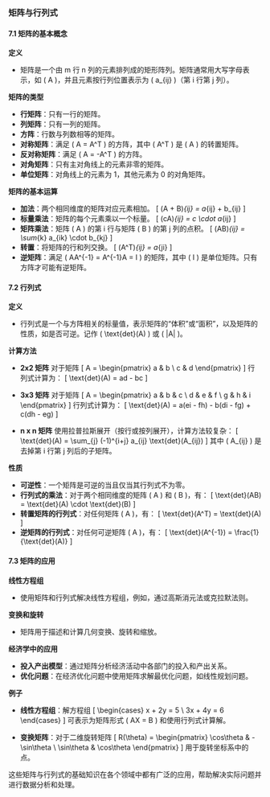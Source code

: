 ### 矩阵与行列式

#### 7.1 矩阵的基本概念

**定义**
- 矩阵是一个由 m 行 n 列的元素排列成的矩形阵列。矩阵通常用大写字母表示，如 \( A \)，并且元素按行列位置表示为 \( a_{ij} \)（第 i 行第 j 列）。

**矩阵的类型**
- **行矩阵**：只有一行的矩阵。
- **列矩阵**：只有一列的矩阵。
- **方阵**：行数与列数相等的矩阵。
- **对称矩阵**：满足 \( A = A^T \) 的方阵，其中 \( A^T \) 是 \( A \) 的转置矩阵。
- **反对称矩阵**：满足 \( A = -A^T \) 的方阵。
- **对角矩阵**：只有主对角线上的元素非零的矩阵。
- **单位矩阵**：对角线上的元素为 1，其他元素为 0 的对角矩阵。

**矩阵的基本运算**
- **加法**：两个相同维度的矩阵对应元素相加。
  \[
  (A + B)_{ij} = a_{ij} + b_{ij}
  \]
- **标量乘法**：矩阵的每个元素乘以一个标量。
  \[
  (cA)_{ij} = c \cdot a_{ij}
  \]
- **矩阵乘法**：矩阵 \( A \) 的第 i 行与矩阵 \( B \) 的第 j 列的点积。
  \[
  (AB)_{ij} = \sum_{k} a_{ik} \cdot b_{kj}
  \]
- **转置**：将矩阵的行和列交换。
  \[
  (A^T)_{ij} = a_{ji}
  \]
- **逆矩阵**：满足 \( AA^{-1} = A^{-1}A = I \) 的矩阵，其中 \( I \) 是单位矩阵。只有方阵才可能有逆矩阵。

#### 7.2 行列式

**定义**
- 行列式是一个与方阵相关的标量值，表示矩阵的“体积”或“面积”，以及矩阵的性质，如是否可逆。记作 \( \text{det}(A) \) 或 \( |A| \)。

**计算方法**
- **2x2 矩阵**
  对于矩阵
  \[
  A = \begin{pmatrix}
  a & b \\
  c & d
  \end{pmatrix}
  \]
  行列式计算为：
  \[
  \text{det}(A) = ad - bc
  \]

- **3x3 矩阵**
  对于矩阵
  \[
  A = \begin{pmatrix}
  a & b & c \\
  d & e & f \\
  g & h & i
  \end{pmatrix}
  \]
  行列式计算为：
  \[
  \text{det}(A) = a(ei - fh) - b(di - fg) + c(dh - eg)
  \]

- **n x n 矩阵**
  使用拉普拉斯展开（按行或按列展开），计算方法较复杂：
  \[
  \text{det}(A) = \sum_{j} (-1)^{i+j} a_{ij} \text{det}(A_{ij})
  \]
  其中 \( A_{ij} \) 是去掉第 i 行第 j 列后的子矩阵。

**性质**
- **可逆性**：一个矩阵是可逆的当且仅当其行列式不为零。
- **行列式的乘法**：对于两个相同维度的矩阵 \( A \) 和 \( B \)，有：
  \[
  \text{det}(AB) = \text{det}(A) \cdot \text{det}(B)
  \]
- **转置矩阵的行列式**：对任何矩阵 \( A \)，有：
  \[
  \text{det}(A^T) = \text{det}(A)
  \]
- **逆矩阵的行列式**：对任何可逆矩阵 \( A \)，有：
  \[
  \text{det}(A^{-1}) = \frac{1}{\text{det}(A)}
  \]

#### 7.3 矩阵的应用

**线性方程组**
- 使用矩阵和行列式解决线性方程组，例如，通过高斯消元法或克拉默法则。

**变换和旋转**
- 矩阵用于描述和计算几何变换、旋转和缩放。

**经济学中的应用**
- **投入产出模型**：通过矩阵分析经济活动中各部门的投入和产出关系。
- **优化问题**：在经济优化问题中使用矩阵求解最优化问题，如线性规划问题。

**例子**
- **线性方程组**：解方程组
  \[
  \begin{cases}
  x + 2y = 5 \\
  3x + 4y = 6
  \end{cases}
  \]
  可表示为矩阵形式 \( AX = B \) 和使用行列式计算解。

- **变换矩阵**：对于二维旋转矩阵
  \[
  R(\theta) = \begin{pmatrix}
  \cos\theta & -\sin\theta \\
  \sin\theta & \cos\theta
  \end{pmatrix}
  \]
  用于旋转坐标系中的点。

这些矩阵与行列式的基础知识在各个领域中都有广泛的应用，帮助解决实际问题并进行数据分析和处理。